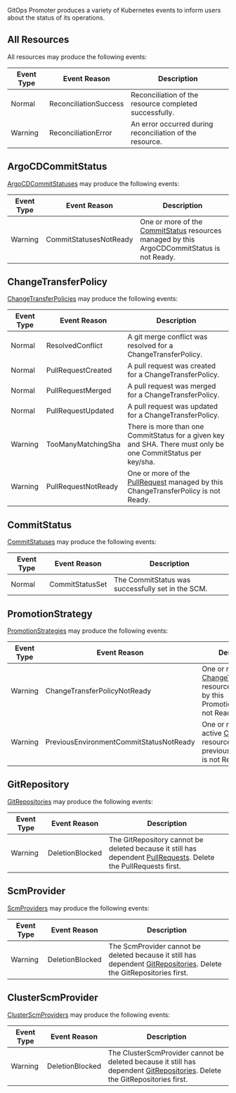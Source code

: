 GitOps Promoter produces a variety of Kubernetes events to inform users about the status of its operations.

## All Resources

All resources may produce the following events:

| Event Type | Event Reason          | Description                                              |
|------------|-----------------------|----------------------------------------------------------|
| Normal     | ReconciliationSuccess | Reconciliation of the resource completed successfully.   |
| Warning    | ReconciliationError   | An error occurred during reconciliation of the resource. |

## ArgoCDCommitStatus

[ArgoCDCommitStatuses](../crd-specs.md#argocdcommitstatus) may produce the following events:

| Event Type | Event Reason           | Description                                                                                                                |
|------------|------------------------|----------------------------------------------------------------------------------------------------------------------------|
| Warning    | CommitStatusesNotReady | One or more of the [CommitStatus](../crd-specs.md#commitstatus) resources managed by this ArgoCDCommitStatus is not Ready. |


## ChangeTransferPolicy

[ChangeTransferPolicies](../crd-specs.md#changetransferpolicy) may produce the following events:

| Event Type | Event Reason        | Description                                                                                                      |
|------------|---------------------|------------------------------------------------------------------------------------------------------------------|
| Normal     | ResolvedConflict    | A git merge conflict was resolved for a ChangeTransferPolicy.                                                    |
| Normal     | PullRequestCreated  | A pull request was created for a ChangeTransferPolicy.                                                           |
| Normal     | PullRequestMerged   | A pull request was merged for a ChangeTransferPolicy.                                                            |
| Normal     | PullRequestUpdated  | A pull request was updated for a ChangeTransferPolicy.                                                           |
| Warning    | TooManyMatchingSha  | There is more than one CommitStatus for a given key and SHA. There must only be one CommitStatus per key/sha.    |
| Warning    | PullRequestNotReady | One or more of the [PullRequest](../crd-specs.md#pullrequest) managed by this ChangeTransferPolicy is not Ready. |

## CommitStatus

[CommitStatuses](../crd-specs.md#commitstatus) may produce the following events:

| Event Type | Event Reason    | Description                                       |
|------------|-----------------|---------------------------------------------------|
| Normal     | CommitStatusSet | The CommitStatus was successfully set in the SCM. |

## PromotionStrategy

[PromotionStrategies](../crd-specs.md#promotionstrategy) may produce the following events:

| Event Type | Event Reason                            | Description                                                                                                                               |
|------------|-----------------------------------------|-------------------------------------------------------------------------------------------------------------------------------------------|
| Warning    | ChangeTransferPolicyNotReady            | One or more of the [ChangeTransferPolicy](../crd-specs.md#changetransferpolicy) resources managed by this PromotionStrategy is not Ready. |
| Warning    | PreviousEnvironmentCommitStatusNotReady | One or more of the active [CommitStatus](../crd-specs.md#commitstatus) resources for the previous environment is not Ready.               |

## GitRepository

[GitRepositories](../crd-specs.md#gitrepository) may produce the following events:

| Event Type | Event Reason    | Description                                                                                                                                 |
|------------|-----------------|---------------------------------------------------------------------------------------------------------------------------------------------|
| Warning    | DeletionBlocked | The GitRepository cannot be deleted because it still has dependent [PullRequests](../crd-specs.md#pullrequest). Delete the PullRequests first. |

## ScmProvider

[ScmProviders](../crd-specs.md#scmprovider) may produce the following events:

| Event Type | Event Reason    | Description                                                                                                                                          |
|------------|-----------------|------------------------------------------------------------------------------------------------------------------------------------------------------|
| Warning    | DeletionBlocked | The ScmProvider cannot be deleted because it still has dependent [GitRepositories](../crd-specs.md#gitrepository). Delete the GitRepositories first. |

## ClusterScmProvider

[ClusterScmProviders](../crd-specs.md#clusterscmprovider) may produce the following events:

| Event Type | Event Reason    | Description                                                                                                                                                   |
|------------|-----------------|---------------------------------------------------------------------------------------------------------------------------------------------------------------|
| Warning    | DeletionBlocked | The ClusterScmProvider cannot be deleted because it still has dependent [GitRepositories](../crd-specs.md#gitrepository). Delete the GitRepositories first. |
